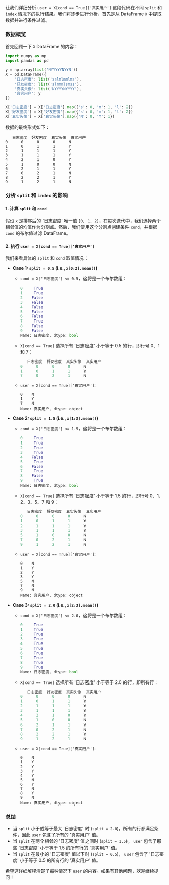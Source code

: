 让我们详细分析 `user = X[cond == True]['真实用户']` 这段代码在不同 `split` 和 `index` 情况下的执行结果。我们将逐步进行分析，首先是从 DataFrame `X` 中提取数据并进行条件过滤。

### 数据概览

首先回顾一下 `X` DataFrame 的内容：

```python
import numpy as np
import pandas as pd

y = np.array(list('NYYYYYNYYN'))
X = pd.DataFrame({
    '日志密度': list('sslmlmmlms'),
    '好友密度': list('slmmmlsmss'),
    '真实头像': list('NYYYYNYYYY'),
    '真实用户': y
})

X['日志密度'] = X['日志密度'].map({'s': 0, 'm': 1, 'l': 2})
X['好友密度'] = X['好友密度'].map({'s': 0, 'm': 1, 'l': 2})
X['真实头像'] = X['真实头像'].map({'N': 0, 'Y': 1})
```

数据的最终形式如下：

```
   日志密度  好友密度  真实头像  真实用户
0      0      0      0      N
1      0      1      1      Y
2      1      1      1      Y
3      1      1      1      Y
4      2      1      0      Y
5      1      0      0      N
6      2      1      1      Y
7      0      2      1      N
8      2      2      1      Y
9      1      2      1      N
```

### 分析 `split` 和 `index` 的影响

#### 1. **计算 `split` 和 `cond`**

假设 `x` 是排序后的 '日志密度' 唯一值 `[0, 1, 2]`，在每次迭代中，我们选择两个相邻值的均值作为分割点。然后，我们使用这个分割点创建条件 `cond`，并根据 `cond` 的布尔值过滤 DataFrame。

#### 2. **执行 `user = X[cond == True]['真实用户']`**

我们来看具体的 `split` 和 `cond` 取值情况：

- **Case 1: `split = 0.5` (i.e., `x[0:2].mean()`)**

  - `cond = X['日志密度'] <= 0.5`，这将是一个布尔数组：
    ```python
    0     True
    1     True
    2    False
    3    False
    4    False
    5    False
    6    False
    7     True
    8    False
    9    False
    Name: 日志密度, dtype: bool
    ```
  - `X[cond == True]` 选择所有 '日志密度' 小于等于 0.5 的行，即行号 0、1 和 7：
    ```python
       日志密度  好友密度  真实头像  真实用户
    0      0      0      0      N
    1      0      1      1      Y
    7      0      2      1      N
    ```
  - `user = X[cond == True]['真实用户']`:
    ```
    0    N
    1    Y
    7    N
    Name: 真实用户, dtype: object
    ```

- **Case 2: `split = 1.5` (i.e., `x[1:3].mean()`)**

  - `cond = X['日志密度'] <= 1.5`，这将是一个布尔数组：
    ```python
    0     True
    1     True
    2     True
    3     True
    4    False
    5     True
    6    False
    7     True
    8    False
    9     True
    Name: 日志密度, dtype: bool
    ```
  - `X[cond == True]` 选择所有 '日志密度' 小于等于 1.5 的行，即行号 0、1、2、3、5、7 和 9：
    ```python
       日志密度  好友密度  真实头像  真实用户
    0      0      0      0      N
    1      0      1      1      Y
    2      1      1      1      Y
    3      1      1      1      Y
    5      1      0      0      N
    7      0      2      1      N
    9      1      2      1      N
    ```
  - `user = X[cond == True]['真实用户']`:
    ```
    0    N
    1    Y
    2    Y
    3    Y
    5    N
    7    N
    9    N
    Name: 真实用户, dtype: object
    ```

- **Case 3: `split = 2.0` (i.e., `x[2:3].mean()`)**

  - `cond = X['日志密度'] <= 2.0`，这将是一个布尔数组：
    ```python
    0     True
    1     True
    2     True
    3     True
    4     True
    5     True
    6     True
    7     True
    8     True
    9     True
    Name: 日志密度, dtype: bool
    ```
  - `X[cond == True]` 选择所有 '日志密度' 小于等于 2.0 的行，即所有行：
    ```python
       日志密度  好友密度  真实头像  真实用户
    0      0      0      0      N
    1      0      1      1      Y
    2      1      1      1      Y
    3      1      1      1      Y
    4      2      1      0      Y
    5      1      0      0      N
    6      2      1      1      Y
    7      0      2      1      N
    8      2      2      1      Y
    9      1      2      1      N
    ```
  - `user = X[cond == True]['真实用户']`:
    ```
    0    N
    1    Y
    2    Y
    3    Y
    4    Y
    5    N
    6    Y
    7    N
    8    Y
    9    N
    Name: 真实用户, dtype: object
    ```

### 总结

- 当 `split` 小于或等于最大 '日志密度' 时 (`split = 2.0`)，所有的行都满足条件，因此 `user` 包含了所有的 '真实用户' 值。
- 当 `split` 在两个相邻的 '日志密度' 值之间时 (`split = 1.5`)， `user` 包含了那些 '日志密度' 小于等于 1.5 的所有行的 '真实用户' 值。
- 当 `split` 在最小的 '日志密度' 值以下时 (`split = 0.5`)， `user` 包含了 '日志密度' 小于等于 0.5 的所有行的 '真实用户' 值。

希望这详细解释清楚了每种情况下 `user` 的内容。如果有其他问题，欢迎继续提问！